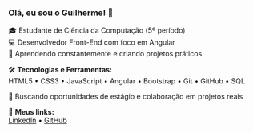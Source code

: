### Olá, eu sou o Guilherme! 👋

🎓 Estudante de Ciência da Computação (5º período)  
💻 Desenvolvedor Front-End com foco em Angular  
🌱 Aprendendo constantemente e criando projetos práticos

🛠️ **Tecnologias e Ferramentas:**  
HTML5 • CSS3 • JavaScript • Angular • Bootstrap • Git • GitHub • SQL

🚀 Buscando oportunidades de estágio e colaboração em projetos reais

🔗 **Meus links:**  
[LinkedIn](https://linkedin.com/in/guilhermesnts71) • [GitHub](https://github.com/guilhermevl71)
